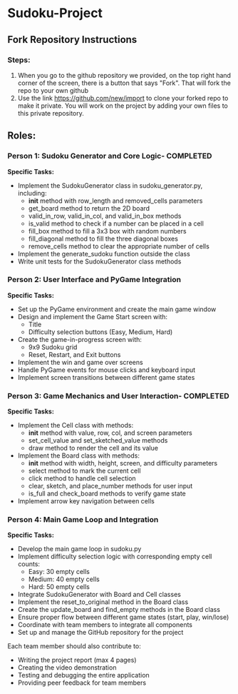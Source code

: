 # Sudoku-Project

## Fork Repository Instructions
### Steps:
1. When you go to the github repository we provided, on the top right hand corner of the screen, there is a button that says "Fork". That will fork the repo to your own github 
2. Use the link https://github.com/new/import to clone your forked repo to make it private. You will work on the project by adding your own files to this private repository.


## Roles:

### Person 1: Sudoku Generator and Core Logic- COMPLETED

**Specific Tasks:**
- Implement the SudokuGenerator class in sudoku_generator.py, including:
  - __init__ method with row_length and removed_cells parameters
  - get_board method to return the 2D board
  - valid_in_row, valid_in_col, and valid_in_box methods
  - is_valid method to check if a number can be placed in a cell
  - fill_box method to fill a 3x3 box with random numbers
  - fill_diagonal method to fill the three diagonal boxes
  - remove_cells method to clear the appropriate number of cells
- Implement the generate_sudoku function outside the class
- Write unit tests for the SudokuGenerator class methods

### Person 2: User Interface and PyGame Integration

**Specific Tasks:**
- Set up the PyGame environment and create the main game window
- Design and implement the Game Start screen with:
  - Title
  - Difficulty selection buttons (Easy, Medium, Hard)
- Create the game-in-progress screen with:
  - 9x9 Sudoku grid
  - Reset, Restart, and Exit buttons
- Implement the win and game over screens
- Handle PyGame events for mouse clicks and keyboard input
- Implement screen transitions between different game states

### Person 3: Game Mechanics and User Interaction- COMPLETED

**Specific Tasks:**
- Implement the Cell class with methods:
  - __init__ method with value, row, col, and screen parameters
  - set_cell_value and set_sketched_value methods
  - draw method to render the cell and its value
- Implement the Board class with methods:
  - __init__ method with width, height, screen, and difficulty parameters
  - select method to mark the current cell
  - click method to handle cell selection
  - clear, sketch, and place_number methods for user input
  - is_full and check_board methods to verify game state
- Implement arrow key navigation between cells

### Person 4: Main Game Loop and Integration

**Specific Tasks:**
- Develop the main game loop in sudoku.py
- Implement difficulty selection logic with corresponding empty cell counts:
  - Easy: 30 empty cells
  - Medium: 40 empty cells
  - Hard: 50 empty cells
- Integrate SudokuGenerator with Board and Cell classes
- Implement the reset_to_original method in the Board class
- Create the update_board and find_empty methods in the Board class
- Ensure proper flow between different game states (start, play, win/lose)
- Coordinate with team members to integrate all components
- Set up and manage the GitHub repository for the project

Each team member should also contribute to:
- Writing the project report (max 4 pages)
- Creating the video demonstration
- Testing and debugging the entire application
- Providing peer feedback for team members
